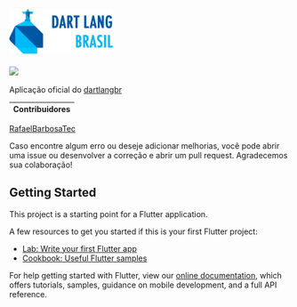 ## <img src="https://github.com/dartlangbr/dart_lang_br_flutter_app/blob/develop/imgs/dartlangbr.png" height="80"/>



<img src="https://github.com/dartlangbr/dart_lang_br_flutter_app/blob/develop/imgs/app.gif" height="500"/>

Aplicação oficial do [dartlangbr](http://dartlang.com.br/)

Contribuidores |
--------- | 
[RafaelBarbosaTec](https://github.com/RafaelBarbosatec)


Caso encontre algum erro ou deseje adicionar melhorias, você pode abrir uma issue ou desenvolver a correção e abrir um pull request. Agradecemos sua colaboração!

## Getting Started

This project is a starting point for a Flutter application.

A few resources to get you started if this is your first Flutter project:

- [Lab: Write your first Flutter app](https://flutter.io/docs/get-started/codelab)
- [Cookbook: Useful Flutter samples](https://flutter.io/docs/cookbook)

For help getting started with Flutter, view our 
[online documentation](https://flutter.io/docs), which offers tutorials, 
samples, guidance on mobile development, and a full API reference.
